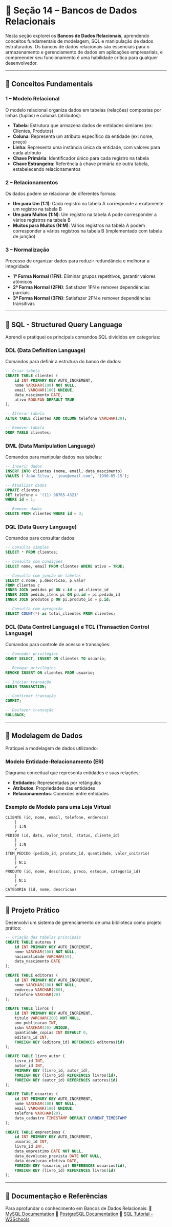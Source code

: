 # 📌 Seção 14 – Bancos de Dados Relacionais

Nesta seção explorei os **Bancos de Dados Relacionais**, aprendendo conceitos fundamentais de modelagem, SQL e manipulação de dados estruturados. Os bancos de dados relacionais são essenciais para o armazenamento e gerenciamento de dados em aplicações empresariais, e compreender seu funcionamento é uma habilidade crítica para qualquer desenvolvedor.

---

## 🔹 Conceitos Fundamentais

### 1 – Modelo Relacional
O modelo relacional organiza dados em tabelas (relações) compostas por linhas (tuplas) e colunas (atributos):

- **Tabela**: Estrutura que armazena dados de entidades similares (ex: Clientes, Produtos)
- **Coluna**: Representa um atributo específico da entidade (ex: nome, preço)
- **Linha**: Representa uma instância única da entidade, com valores para cada atributo
- **Chave Primária**: Identificador único para cada registro na tabela
- **Chave Estrangeira**: Referência à chave primária de outra tabela, estabelecendo relacionamentos

### 2 – Relacionamentos
Os dados podem se relacionar de diferentes formas:

- **Um para Um (1:1)**: Cada registro na tabela A corresponde a exatamente um registro na tabela B
- **Um para Muitos (1:N)**: Um registro na tabela A pode corresponder a vários registros na tabela B
- **Muitos para Muitos (N:M)**: Vários registros na tabela A podem corresponder a vários registros na tabela B (implementado com tabela de junção)

### 3 – Normalização
Processo de organizar dados para reduzir redundância e melhorar a integridade:

- **1ª Forma Normal (1FN)**: Eliminar grupos repetitivos, garantir valores atômicos
- **2ª Forma Normal (2FN)**: Satisfazer 1FN e remover dependências parciais
- **3ª Forma Normal (3FN)**: Satisfazer 2FN e remover dependências transitivas

---

## 🔹 SQL - Structured Query Language

Aprendi e pratiquei os principais comandos SQL divididos em categorias:

### DDL (Data Definition Language)
Comandos para definir a estrutura do banco de dados:

```sql
-- Criar tabela
CREATE TABLE clientes (
    id INT PRIMARY KEY AUTO_INCREMENT,
    nome VARCHAR(100) NOT NULL,
    email VARCHAR(100) UNIQUE,
    data_nascimento DATE,
    ativo BOOLEAN DEFAULT TRUE
);

-- Alterar tabela
ALTER TABLE clientes ADD COLUMN telefone VARCHAR(20);

-- Remover tabela
DROP TABLE clientes;
```

### DML (Data Manipulation Language)
Comandos para manipular dados nas tabelas:

```sql
-- Inserir dados
INSERT INTO clientes (nome, email, data_nascimento)
VALUES ('João Silva', 'joao@email.com', '1990-05-15');

-- Atualizar dados
UPDATE clientes
SET telefone = '(11) 98765-4321'
WHERE id = 1;

-- Remover dados
DELETE FROM clientes WHERE id = 3;
```

### DQL (Data Query Language)
Comandos para consultar dados:

```sql
-- Consulta simples
SELECT * FROM clientes;

-- Consulta com condições
SELECT nome, email FROM clientes WHERE ativo = TRUE;

-- Consulta com junção de tabelas
SELECT c.nome, p.descricao, p.valor
FROM clientes c
INNER JOIN pedidos pd ON c.id = pd.cliente_id
INNER JOIN pedido_itens pi ON pd.id = pi.pedido_id
INNER JOIN produtos p ON pi.produto_id = p.id;

-- Consulta com agregação
SELECT COUNT(*) as total_clientes FROM clientes;
```

### DCL (Data Control Language) e TCL (Transaction Control Language)
Comandos para controle de acesso e transações:

```sql
-- Conceder privilégios
GRANT SELECT, INSERT ON clientes TO usuario;

-- Revogar privilégios
REVOKE INSERT ON clientes FROM usuario;

-- Iniciar transação
BEGIN TRANSACTION;

-- Confirmar transação
COMMIT;

-- Desfazer transação
ROLLBACK;
```

---

## 🔹 Modelagem de Dados

Pratiquei a modelagem de dados utilizando:

### Modelo Entidade-Relacionamento (ER)
Diagrama conceitual que representa entidades e suas relações:

- **Entidades**: Representadas por retângulos
- **Atributos**: Propriedades das entidades
- **Relacionamentos**: Conexões entre entidades

### Exemplo de Modelo para uma Loja Virtual
```
CLIENTE (id, nome, email, telefone, endereco)
    |
    | 1:N
    v
PEDIDO (id, data, valor_total, status, cliente_id)
    |
    | 1:N
    v
ITEM_PEDIDO (pedido_id, produto_id, quantidade, valor_unitario)
    |
    | N:1
    v
PRODUTO (id, nome, descricao, preco, estoque, categoria_id)
    |
    | N:1
    v
CATEGORIA (id, nome, descricao)
```

---

## 🔹 Projeto Prático

Desenvolvi um sistema de gerenciamento de uma biblioteca como projeto prático:

```sql
-- Criação das tabelas principais
CREATE TABLE autores (
    id INT PRIMARY KEY AUTO_INCREMENT,
    nome VARCHAR(100) NOT NULL,
    nacionalidade VARCHAR(50),
    data_nascimento DATE
);

CREATE TABLE editoras (
    id INT PRIMARY KEY AUTO_INCREMENT,
    nome VARCHAR(100) NOT NULL,
    endereco VARCHAR(200),
    telefone VARCHAR(20)
);

CREATE TABLE livros (
    id INT PRIMARY KEY AUTO_INCREMENT,
    titulo VARCHAR(200) NOT NULL,
    ano_publicacao INT,
    isbn VARCHAR(20) UNIQUE,
    quantidade_copias INT DEFAULT 0,
    editora_id INT,
    FOREIGN KEY (editora_id) REFERENCES editoras(id)
);

CREATE TABLE livro_autor (
    livro_id INT,
    autor_id INT,
    PRIMARY KEY (livro_id, autor_id),
    FOREIGN KEY (livro_id) REFERENCES livros(id),
    FOREIGN KEY (autor_id) REFERENCES autores(id)
);

CREATE TABLE usuarios (
    id INT PRIMARY KEY AUTO_INCREMENT,
    nome VARCHAR(100) NOT NULL,
    email VARCHAR(100) UNIQUE,
    telefone VARCHAR(20),
    data_cadastro TIMESTAMP DEFAULT CURRENT_TIMESTAMP
);

CREATE TABLE emprestimos (
    id INT PRIMARY KEY AUTO_INCREMENT,
    usuario_id INT,
    livro_id INT,
    data_emprestimo DATE NOT NULL,
    data_devolucao_prevista DATE NOT NULL,
    data_devolucao_efetiva DATE,
    FOREIGN KEY (usuario_id) REFERENCES usuarios(id),
    FOREIGN KEY (livro_id) REFERENCES livros(id)
);
```

---

## 📂 Documentação e Referências
Para aprofundar o conhecimento em Bancos de Dados Relacionais:
🔗 [MySQL Documentation](https://dev.mysql.com/doc/)
🔗 [PostgreSQL Documentation](https://www.postgresql.org/docs/)
🔗 [SQL Tutorial - W3Schools](https://www.w3schools.com/sql/)
